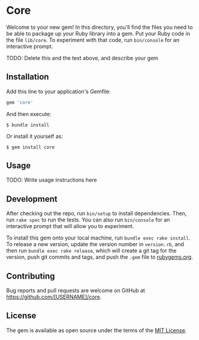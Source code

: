 # Core

Welcome to your new gem! In this directory, you'll find the files you need to be able to package up your Ruby library into a gem. Put your Ruby code in the file `lib/core`. To experiment with that code, run `bin/console` for an interactive prompt.

TODO: Delete this and the text above, and describe your gem

## Installation

Add this line to your application's Gemfile:

```ruby
gem 'core'
```

And then execute:

    $ bundle install

Or install it yourself as:

    $ gem install core

## Usage

TODO: Write usage instructions here

## Development

After checking out the repo, run `bin/setup` to install dependencies. Then, run `rake spec` to run the tests. You can also run `bin/console` for an interactive prompt that will allow you to experiment.

To install this gem onto your local machine, run `bundle exec rake install`. To release a new version, update the version number in `version.rb`, and then run `bundle exec rake release`, which will create a git tag for the version, push git commits and tags, and push the `.gem` file to [rubygems.org](https://rubygems.org).

## Contributing

Bug reports and pull requests are welcome on GitHub at https://github.com/[USERNAME]/core.


## License

The gem is available as open source under the terms of the [MIT License](https://opensource.org/licenses/MIT).
